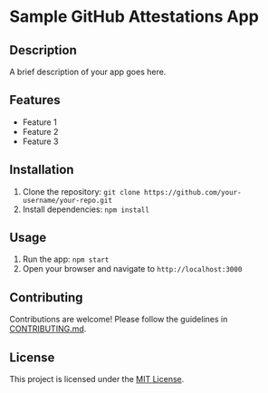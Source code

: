 # Sample GitHub Attestations App

## Description

A brief description of your app goes here.

## Features

- Feature 1
- Feature 2
- Feature 3

## Installation

1. Clone the repository: `git clone https://github.com/your-username/your-repo.git`
2. Install dependencies: `npm install`

## Usage

1. Run the app: `npm start`
2. Open your browser and navigate to `http://localhost:3000`

## Contributing

Contributions are welcome! Please follow the guidelines in [CONTRIBUTING.md](CONTRIBUTING.md).

## License

This project is licensed under the [MIT License](LICENSE).
